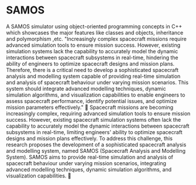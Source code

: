 # SAMOS
A SAMOS simulator using object-oriented programming concepts in C++ which showcases the major features like classes and objects, inheritance and polymorphism ,etc.
"Increasingly complex spacecraft missions require advanced simulation tools to ensure mission success. However, existing simulation systems lack the capability to accurately model the dynamic interactions between spacecraft subsystems in real-time, hindering the ability of engineers to optimize spacecraft designs and mission plans. Therefore, there is a critical need to develop a sophisticated spacecraft analysis and modelling system capable of providing real-time simulation and analysis of spacecraft behaviour under varying mission scenarios. This system should integrate advanced modelling techniques, dynamic simulation algorithms, and visualization capabilities to enable engineers to assess spacecraft performance, identify potential issues, and optimize mission parameters effectively."

    Spacecraft missions are becoming increasingly complex, requiring advanced simulation tools to ensure mission success. However, existing spacecraft simulation systems often lack the capability to accurately model the dynamic interactions between spacecraft subsystems in real-time, limiting engineers' ability to optimize spacecraft designs and mission plans effectively. To address this challenge, this research proposes the development of a sophisticated spacecraft analysis and modelling system, named SAMOS (Spacecraft Analysis and Modelling System). SAMOS aims to provide real-time simulation and analysis of spacecraft behaviour under varying mission scenarios, integrating advanced modelling techniques, dynamic simulation algorithms, and visualization capabilities.

